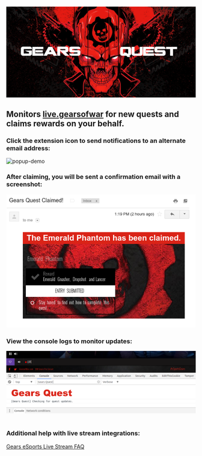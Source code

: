![logo](https://github.com/TheanosLearning/GearsQuest/raw/master/images/gears-quest-logo.png)

## Monitors [live.gearsofwar](http://live.gearsofwar.com/) for new quests and claims rewards on your behalf.

### Click the extension icon to send notifications to an alternate email address:
![popup-demo](https://media.giphy.com/media/zeKBFQXfuO7ba/giphy.gif)

### After claiming, you will be sent a confirmation email with a screenshot:
![email](https://github.com/TheanosLearning/GearsQuest/raw/master/images/email-notification-mobile.png)

### View the console logs to monitor updates:
![console logs](https://github.com/TheanosLearning/GearsQuest/raw/master/images/console-logs.png)
<br/>
<br/>

### Additional help with live stream integrations:
[Gears eSports Live Stream FAQ](https://gearsofwar.com/en-us/esports/live-stream-help)
